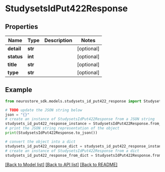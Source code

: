 # StudysetsIdPut422Response


## Properties

Name | Type | Description | Notes
------------ | ------------- | ------------- | -------------
**detail** | **str** |  | [optional] 
**status** | **int** |  | [optional] 
**title** | **str** |  | [optional] 
**type** | **str** |  | [optional] 

## Example

```python
from neurostore_sdk.models.studysets_id_put422_response import StudysetsIdPut422Response

# TODO update the JSON string below
json = "{}"
# create an instance of StudysetsIdPut422Response from a JSON string
studysets_id_put422_response_instance = StudysetsIdPut422Response.from_json(json)
# print the JSON string representation of the object
print(StudysetsIdPut422Response.to_json())

# convert the object into a dict
studysets_id_put422_response_dict = studysets_id_put422_response_instance.to_dict()
# create an instance of StudysetsIdPut422Response from a dict
studysets_id_put422_response_from_dict = StudysetsIdPut422Response.from_dict(studysets_id_put422_response_dict)
```
[[Back to Model list]](../README.md#documentation-for-models) [[Back to API list]](../README.md#documentation-for-api-endpoints) [[Back to README]](../README.md)



